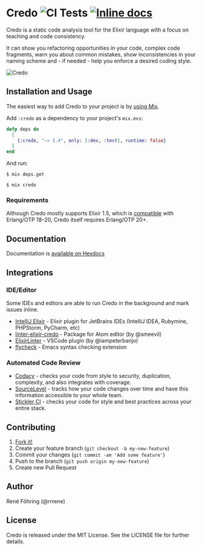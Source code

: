 # Credo ![[CI Tests](https://github.com/rrrene/credo/workflows/CI%20Tests/badge.svg)](https://github.com/rrrene/credo/actions?query=branch%3Amaster) [![Inline docs](https://inch-ci.org/github/rrrene/credo.svg?branch=master)](https://inch-ci.org/github/rrrene/credo)

Credo is a static code analysis tool for the Elixir language with a focus on teaching and code consistency.

It can show you refactoring opportunities in your code, complex code fragments, warn you about common mistakes, show inconsistencies in your naming scheme and - if needed - help you enforce a desired coding style.


![Credo](https://raw.github.com/rrrene/credo/master/assets/screenshot.png)


## Installation and Usage

The easiest way to add Credo to your project is by [using Mix](http://elixir-lang.org/getting-started/mix-otp/introduction-to-mix.html).

Add `:credo` as a dependency to your project's `mix.exs`:

```elixir
defp deps do
  [
    {:credo, "~> 1.4", only: [:dev, :test], runtime: false}
  ]
end
```

And run:

    $ mix deps.get

    $ mix credo

### Requirements

Although Credo mostly supports Elixir 1.5, which is [compatible](https://hexdocs.pm/elixir/compatibility-and-deprecations.html#compatibility-between-elixir-and-erlang-otp) with Erlang/OTP 18–20, Credo itself requires Erlang/OTP 20+.

## Documentation

Documentation is [available on Hexdocs](https://hexdocs.pm/credo/)

## Integrations

### IDE/Editor

Some IDEs and editors are able to run Credo in the background and mark issues inline.

* [IntelliJ Elixir](https://github.com/KronicDeth/intellij-elixir#credo) - Elixir plugin for JetBrains IDEs (IntelliJ IDEA, Rubymine, PHPStorm, PyCharm, etc)
* [linter-elixir-credo](https://atom.io/packages/linter-elixir-credo) - Package for Atom editor (by @smeevil)
* [ElixirLinter](https://marketplace.visualstudio.com/items?itemName=iampeterbanjo.elixirlinter) - VSCode plugin (by @iampeterbanjo)
* [flycheck](https://www.flycheck.org/en/latest/languages.html#elixir) - Emacs syntax checking extension

### Automated Code Review

* [Codacy](https://www.codacy.com/) - checks your code from style to security, duplication, complexity, and also integrates with coverage.
* [SourceLevel](https://sourcelevel.io/) - tracks how your code changes over time and have this information accessible to your whole team.
* [Stickler CI](https://stickler-ci.com/) - checks your code for style and best practices across your entire stack.

## Contributing

1. [Fork it!](http://github.com/rrrene/credo/fork)
2. Create your feature branch (`git checkout -b my-new-feature`)
3. Commit your changes (`git commit -am 'Add some feature'`)
4. Push to the branch (`git push origin my-new-feature`)
5. Create new Pull Request



## Author

René Föhring (@rrrene)



## License

Credo is released under the MIT License. See the LICENSE file for further
details.
